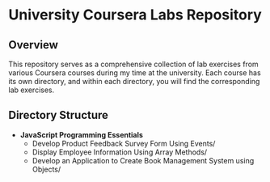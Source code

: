 # University Coursera Labs Repository

## Overview

This repository serves as a comprehensive collection of lab exercises from various Coursera courses during my time at the university. Each course has its own directory, and within each directory, you will find the corresponding lab exercises.

## Directory Structure

- **JavaScript Programming Essentials**
  - Develop Product Feedback Survey Form Using Events/
  - Display Employee Information Using Array Methods/
  - Develop an Application to Create Book Management System using Objects/
